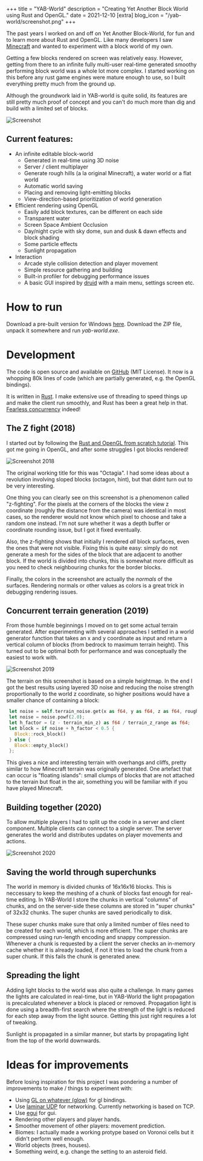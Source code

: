 +++
title = "YAB-World"
description = "Creating Yet Another Block World using Rust and OpenGL."
date = 2021-12-10
[extra]
blog_icon = "/yab-world/screenshot.png"
+++

The past years I worked on and off on Yet Another Block-World, for fun and to learn more about Rust and OpenGL. Like many developers I saw [Minecraft](https://www.minecraft.net) and wanted to experiment with a block world of my own. 

Getting a few blocks rendered on screen was relatively easy. However, getting from there to an infinite fully multi-user real-time generated smoothy performing block world was a whole lot more complex. I started working on this before any rust game engines were mature enough to use, so I built everything pretty much from the ground up.

Although the groundwork laid in YAB-world is quite solid, its features are still pretty much proof of concept and you can't do much more than dig and build with a limited set of blocks. 

![Screenshot](/yab-world/screenshot.png)

## Current features:
- An infinite editable block-world
    - Generated in real-time using 3D noise
    - Server / client multiplayer
    - Generate rough hills (a la original Minecraft), a water world or a flat world
    - Automatic world saving
    - Placing and removing light-emitting blocks
    - View-direction-based prioritization of world generation
- Efficient rendering using OpenGL
    - Easily add block textures, can be different on each side
    - Transparent water
    - Screen Space Ambient Occlusion
    - Day/night cycle with sky dome, sun and dusk & dawn effects and block shading
    - Some particle effects
    - Sunlight propagation
- Interaction
    - Arcade style collision detection and player movement
    - Simple resource gathering and building
    - Built-in profiler for debugging performance issues
    - A basic GUI inspired by [druid](https://docs.rs/druid/latest/druid) with a main menu, settings screen etc.

# How to run

Download a pre-built version for Windows [here](https://github.com/grunnt/yab-world/releases). Download the ZIP file, unpack it somewhere and run *yab-world.exe*.

# Development

The code is open source and available on [GitHub](https://github.com/grunnt/yab-world) (MIT License). It now is a whopping 80k lines of code (which are partially generated, e.g. the OpenGL bindings).

It is written in [Rust](https://www.rust-lang.org). I make extensive use of threading to speed things up and make the client run smoothly, and Rust has been a great help in that. [Fearless concurrency](https://doc.rust-lang.org/book/ch16-00-concurrency.html) indeed!

## The Z fight (2018)

I started out by following the [Rust and OpenGL from scratch tutorial](https://nercury.github.io/rust/opengl/tutorial/2018/02/08/opengl-in-rust-from-scratch-00-setup.html). This got me going in OpenGL, and after some struggles I got blocks rendered!

![Screenshot 2018](/yab-world/screenshot-2018.png)

The original working title for this was "Octagia". I had some ideas about a revolution involving sloped blocks (octagon, hint), but that didnt turn out to be very interesting.

One thing you can clearly see on this screenshot is a phenomenon called "z-fighting". For the pixels at the corners of the blocks the view z coordinate (roughly the distance from the camera) was identical in most cases, so the renderer would not know which pixel to choose and take a random one instead. I'm not sure whether it was a depth buffer or coordinate rounding issue, but I got it fixed eventually.

Also, the z-fighting shows that initially I rendered *all* block surfaces, even the ones that were not visible. Fixing this is quite easy: simply do not generate a mesh for the sides of the block that are adjacent to another block. If the world is divided into chunks, this is somewhat more difficult as you need to check neighbouring chunks for the border blocks.

Finally, the colors in the screenshot are actually the *normals* of the surfaces. Rendering normals or other values as colors is a great trick in debugging rendering issues.

## Concurrent terrain generation (2019)

From those humble beginnings I moved on to get some actual terrain generated. After experimenting with several approaches I settled in a world generator function that takes an x and y coordinate as input and return a vertical column of blocks (from bedrock to maximum terrain height). This turned out to be optimal both for performance and was conceptually the easiest to work with. 

![Screenshot 2019](/yab-world/screenshot-2019.png)

The terrain on this screenshot is based on a simple heightmap. In the end I got the best results using layered 3D noise and reducing the noise strength proportionally to the world z coordinate, so higher positions would have a smaller chance of containing a block:

```rust
 let noise = self.terrain_noise.get(x as f64, y as f64, z as f64, roughness);
 let noise = noise.powf(2.0);
 let h_factor = (z - terrain_min_z) as f64 / terrain_z_range as f64;
 let block = if noise + h_factor < 0.5 {
   Block::rock_block()
 } else {
   Block::empty_block()
 };
```

This gives a nice and interesting terrain with overhangs and cliffs, pretty similar to how Minecraft terrain was originally generated. One artefact that can occur is "floating islands": small clumps of blocks that are not attached to the terrain but float in the air, something you will be familiar with if you have played Minecraft.

## Building together (2020)

To allow multiple players I had to split up the code in a server and client component. Multiple clients can connect to a single server. The server generates the world and distributes updates on player movements and actions.

![Screenshot 2020](/yab-world/screenshot-2020.png)

## Saving the world through superchunks

The world in memory is divided chunks of 16x16x16 blocks. This is neccessary to keep the meshing of a chunk of blocks fast enough for real-time editing. In YAB-World I store the chunks in vertical "columns" of chunks, and on the server-side these columns are stored in "super chunks" of 32x32 chunks. The super chunks are saved periodically to disk.

These super chunks make sure that only a limited number of files need to be created for each world, which is more efficient. The super chunks are compressed using run-length encoding and snappy compression. Whenever a chunk is requested by a client the server checks an in-memory cache whether it is already loaded, if not it tries to load the chunk from a super chunk. If this fails the chunk is generated anew. 

## Spreading the light

Adding light blocks to the world was also quite a challenge. In many games the lights are calculated in real-time, but in YAB-World the light propagation is precalculated whenever a block is placed or removed. Propagation light is done using a breadth-first search where the strength of the light is reduced for each step away from the light source. Getting this just right requires a lot of tweaking. 

Sunlight is propagated in a similar manner, but starts by propagating light from the top of the world downwards. 

# Ideas for improvements
Before losing inspiration for this project I was pondering a number of improvements to make / things to experiment with:
- Using [GL on whatever (glow)](https://github.com/grovesNL/glow) for gl bindings.
- Use [laminar UDP](https://docs.rs/laminar/latest/laminar) for networking. Currently networking is based on TCP.
- Use [egui](https://github.com/emilk/egui) for gui. 
- Rendering other players and player hands.
- Smoother movement of other players: movement prediction.
- Biomes: I actually made a working protype based on Voronoi cells but it didn't perform well enough.
- World objects (trees, houses).
- Something weird, e.g. change the setting to an asteroid field.
